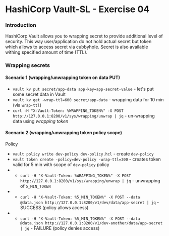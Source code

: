 # HashiCorp Vault-SL - Exercise 04

### Introduction
HashiCorp Vault allows you to wrapping secret to provide additional level of security.
This way user/application do not hold actual secret but token which allows to access 
secret via cubbyhole. Secret is also available withing specified amount of time (TTL).


### Wrapping secrets
#### Scenario 1 (wrapping/unwrapping token on data PUT)
* `vault kv put secret/app-data app-key=app-secret-value` - let's put some secret data in Vault
* `vault kv get -wrap-ttl=600 secret/app-data` - wrapping data for 10 min (via `wrap-ttl`)
* `curl -H "X-Vault-Token: %WRAPPING_TOKEN%" -X POST http://127.0.0.1:8200/v1/sys/wrapping/unwrap | jq` - un-wrapping data using *wrapping token*

#### Scenario 2 (wrapping/unwrapping token policy scope)
Policy 
* `vault policy write dev-policy dev-policy.hcl` - create `dev-policy`
* `vault token create -policy=dev-policy -wrap-ttl=300` - creates token valid for 5 min with scope of `dev-policy` policy
* * `curl -H "X-Vault-Token: %WRAPPING_TOKEN%" -X POST http://127.0.0.1:8200/v1/sys/wrapping/unwrap | jq` - unwrapping of `5_MIN_TOKEN`
* * `curl -H "X-Vault-Token: %5_MIN_TOKEN%" -X POST --data @data.json http://127.0.0.1:8200/v1/dev/data/app-secret | jq` - SUCCESS (policy allows access)
* * `curl -H "X-Vault-Token: %5_MIN_TOKEN%" -X POST --data @data.json http://127.0.0.1:8200/v1/dev-another/data/app-secret | jq` - FAILURE (policy denies access)

